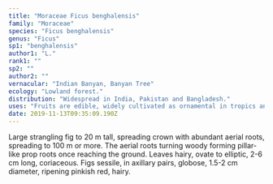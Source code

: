 ```yaml
---
title: "Moraceae Ficus benghalensis"
family: "Moraceae"
species: "Ficus benghalensis"
genus: "Ficus"
sp1: "benghalensis"
author1: "L."
rank1: ""
sp2: ""
author2: ""
vernacular: "Indian Banyan, Banyan Tree"
ecology: "Lowland forest."
distribution: "Widespread in India, Pakistan and Bangladesh."
uses: "Fruits are edible, widely cultivated as ornamental in tropics and elsewhere."
date: 2019-11-13T09:35:09.190Z
---
```

Large strangling fig to 20 m tall, spreading crown with abundant aerial roots, spreading to 100 m or more. The aerial roots turning woody forming pillar-like prop roots once reaching the ground. Leaves hairy, ovate to elliptic, 2-6 cm long, coriaceous. Figs sessile, in axillary pairs, globose, 1.5-2 cm diameter, ripening pinkish red, hairy.